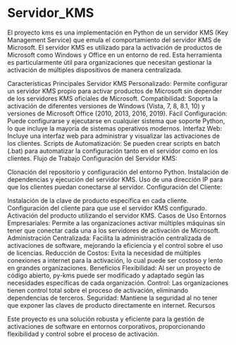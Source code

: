 # Servidor_KMS
El proyecto kms es una implementación en Python de un servidor KMS (Key Management Service) que emula el comportamiento del servidor KMS de Microsoft. El servidor KMS es utilizado para la activación de productos de Microsoft como Windows y Office en un entorno de red. Esta herramienta es particularmente útil para organizaciones que necesitan gestionar la activación de múltiples dispositivos de manera centralizada.

Características Principales
Servidor KMS Personalizado: Permite configurar un servidor KMS propio para activar productos de Microsoft sin depender de los servidores KMS oficiales de Microsoft.
Compatibilidad: Soporta la activación de diferentes versiones de Windows (Vista, 7, 8, 8.1, 10) y versiones de Microsoft Office (2010, 2013, 2016, 2019).
Fácil Configuración: Puede configurarse y ejecutarse en cualquier sistema que soporte Python, lo que incluye la mayoría de sistemas operativos modernos.
Interfaz Web: Incluye una interfaz web para administrar y visualizar las activaciones de los clientes.
Scripts de Automatización: Se pueden crear scripts en batch (.bat) para automatizar la configuración tanto en el servidor como en los clientes.
Flujo de Trabajo
Configuración del Servidor KMS:

Clonación del repositorio y configuración del entorno Python.
Instalación de dependencias y ejecución del servidor KMS.
Uso de una dirección IP para que los clientes puedan conectarse al servidor.
Configuración del Cliente:

Instalación de la clave de producto específica en cada cliente.
Configuración del cliente para que use el servidor KMS configurado.
Activación del producto utilizando el servidor KMS.
Casos de Uso
Entornos Empresariales: Permite a las organizaciones activar múltiples máquinas sin tener que conectar cada una a los servidores de activación de Microsoft.
Administración Centralizada: Facilita la administración centralizada de activaciones de software, mejorando la eficiencia y el control sobre el uso de licencias.
Reducción de Costos: Evita la necesidad de múltiples conexiones a internet para la activación, lo cual puede ser costoso y lento en grandes organizaciones.
Beneficios
Flexibilidad: Al ser un proyecto de código abierto, py-kms puede ser modificado y adaptado según las necesidades específicas de cada organización.
Control: Las organizaciones tienen control total sobre el proceso de activación, eliminando dependencias de terceros.
Seguridad: Mantiene la seguridad al no tener que exponer las claves de producto directamente en internet.
Recursos


Este proyecto es una solución robusta y eficiente para la gestión de activaciones de software en entornos corporativos, proporcionando flexibilidad y control sobre el proceso de activación.
